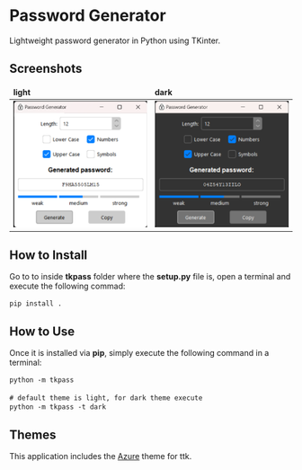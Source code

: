 
# Password Generator

Lightweight password generator in Python using TKinter.

## Screenshots

<html>
   <style>
   td, th {
      border: none!important;
   }
   </style>
</html>

| light | dark |
| :---- | :--- |
![alt](images/light.png) | ![alt](images/dark.png)

## How to Install

Go to to inside **tkpass** folder where the **setup.py** file is, open a terminal and execute the following commad:

```
pip install .
```

## How to Use

Once it is installed via **pip**, simply execute the following command in a terminal:

```
python -m tkpass

# default theme is light, for dark theme execute
python -m tkpass -t dark
```

## Themes

This application includes the [Azure](https://github.com/rdbende/Azure-ttk-theme) theme for ttk.